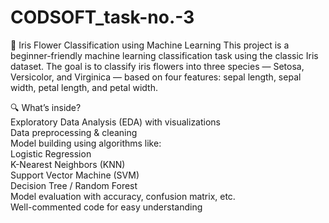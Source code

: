 # CODSOFT_task-no.-3
🌸 Iris Flower Classification using Machine Learning This project is a beginner-friendly machine learning classification task using the classic Iris dataset. The goal is to classify iris flowers into three species — Setosa, Versicolor, and Virginica — based on four features: sepal length, sepal width, petal length, and petal width.  

🔍 What’s inside?
<br>
Exploratory Data Analysis (EDA) with visualizations
<br>
Data preprocessing & cleaning
<br>
Model building using algorithms like:
<br>
Logistic Regression
<br>
K-Nearest Neighbors (KNN)
<br>
Support Vector Machine (SVM)
<br>
Decision Tree / Random Forest
<br>
Model evaluation with accuracy, confusion matrix, etc.
<br>
Well-commented code for easy understanding
